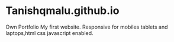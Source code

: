 # Tanishqmalu.github.io
Own Portfolio
My first website.
Responsive for mobiles tablets and laptops,html css javascript enabled.
